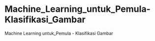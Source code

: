 # Machine_Learning_untuk_Pemula-Klasifikasi_Gambar
Machine Learning untuk_Pemula - Klasifikasi Gambar
